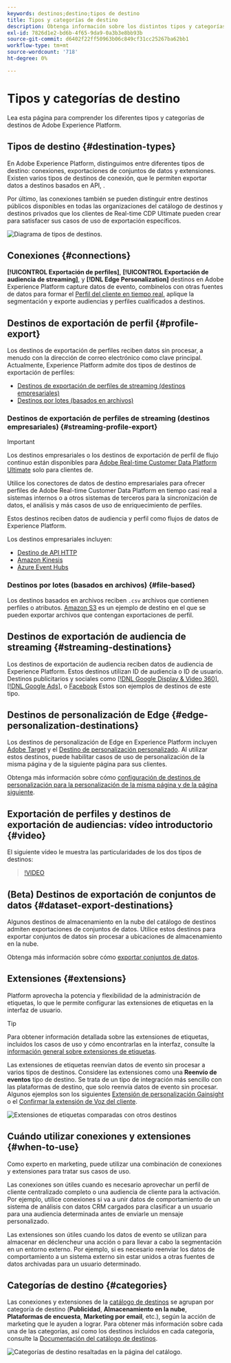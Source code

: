 ```yaml
---
keywords: destinos;destino;tipos de destino
title: Tipos y categorías de destino
description: Obtenga información sobre los distintos tipos y categorías de destinos en Adobe Experience Platform.
exl-id: 7826d1e2-bd6b-4f65-9da9-0a3b3e8bb93b
source-git-commit: d6402f22ff50963b06c849cf31cc25267ba62bb1
workflow-type: tm+mt
source-wordcount: '718'
ht-degree: 0%

---
```


# Tipos y categorías de destino

Lea esta página para comprender los diferentes tipos y categorías de destinos de Adobe Experience Platform.

## Tipos de destino {#destination-types}

En Adobe Experience Platform, distinguimos entre diferentes tipos de destino: conexiones, exportaciones de conjuntos de datos y extensiones. Existen varios tipos de destinos de conexión, que le permiten exportar datos a destinos basados en API, .

Por último, las conexiones también se pueden distinguir entre destinos públicos disponibles en todas las organizaciones del catálogo de destinos y destinos privados que los clientes de Real-time CDP Ultimate pueden crear para satisfacer sus casos de uso de exportación específicos.

![Diagrama de tipos de destinos.](./assets/destination-types/types-of-destinations-no-highlight.png)

## Conexiones {#connections}

**[!UICONTROL Exportación de perfiles]**, **[!UICONTROL Exportación de audiencia de streaming]**, y **[!DNL Edge Personalization]** destinos en Adobe Experience Platform capture datos de evento, combínelos con otras fuentes de datos para formar el [Perfil del cliente en tiempo real](../profile/home.md), aplique la segmentación y exporte audiencias y perfiles cualificados a destinos.

## Destinos de exportación de perfil {#profile-export}

Los destinos de exportación de perfiles reciben datos sin procesar, a menudo con la dirección de correo electrónico como clave principal. Actualmente, Experience Platform admite dos tipos de destinos de exportación de perfiles:

* [Destinos de exportación de perfiles de streaming (destinos empresariales)](#streaming-profile-export)
* [Destinos por lotes (basados en archivos)](#file-based)

### Destinos de exportación de perfiles de streaming (destinos empresariales) {#streaming-profile-export}

>[!IMPORTANT]
>
>Los destinos empresariales o los destinos de exportación de perfil de flujo continuo están disponibles para [Adobe Real-time Customer Data Platform Ultimate](https://helpx.adobe.com/legal/product-descriptions/real-time-customer-data-platform.html) solo para clientes de.

Utilice los conectores de datos de destino empresariales para ofrecer perfiles de Adobe Real-time Customer Data Platform en tiempo casi real a sistemas internos o a otros sistemas de terceros para la sincronización de datos, el análisis y más casos de uso de enriquecimiento de perfiles.

Estos destinos reciben datos de audiencia y perfil como flujos de datos de Experience Platform.

Los destinos empresariales incluyen:

* [Destino de API HTTP](catalog/streaming/http-destination.md)
* [Amazon Kinesis](catalog/cloud-storage/amazon-kinesis.md)
* [Azure Event Hubs](catalog/cloud-storage/azure-event-hubs.md)

### Destinos por lotes (basados en archivos) {#file-based}

Los destinos basados en archivos reciben `.csv` archivos que contienen perfiles o atributos. [Amazon S3](catalog/cloud-storage/amazon-s3.md) es un ejemplo de destino en el que se pueden exportar archivos que contengan exportaciones de perfil.

## Destinos de exportación de audiencia de streaming {#streaming-destinations}

Los destinos de exportación de audiencia reciben datos de audiencia de Experience Platform. Estos destinos utilizan ID de audiencia o ID de usuario. Destinos publicitarios y sociales como [[!DNL Google Display & Video 360]](catalog/advertising/google-dv360.md), [[!DNL Google Ads]](catalog/advertising/google-ads-destination.md), o [Facebook](catalog/social/facebook.md) Estos son ejemplos de destinos de este tipo.

## Destinos de personalización de Edge {#edge-personalization-destinations}

Los destinos de personalización de Edge en Experience Platform incluyen [Adobe Target](/help/destinations/catalog/personalization/adobe-target-connection.md) y el [Destino de personalización personalizado](/help/destinations/catalog/personalization/custom-personalization.md). Al utilizar estos destinos, puede habilitar casos de uso de personalización de la misma página y de la siguiente página para sus clientes.

Obtenga más información sobre cómo [configuración de destinos de personalización para la personalización de la misma página y de la página siguiente](/help/destinations/ui/activate-edge-personalization-destinations.md).

## Exportación de perfiles y destinos de exportación de audiencias: vídeo introductorio {#video}

El siguiente vídeo le muestra las particularidades de los dos tipos de destinos:

>[!VIDEO](https://video.tv.adobe.com/v/29707?quality=12)

## (Beta) Destinos de exportación de conjuntos de datos {#dataset-export-destinations}

Algunos destinos de almacenamiento en la nube del catálogo de destinos admiten exportaciones de conjuntos de datos. Utilice estos destinos para exportar conjuntos de datos sin procesar a ubicaciones de almacenamiento en la nube.

Obtenga más información sobre cómo [exportar conjuntos de datos](/help/destinations/ui/export-datasets.md).

## Extensiones {#extensions}

Platform aprovecha la potencia y flexibilidad de la administración de etiquetas, lo que le permite configurar las extensiones de etiquetas en la interfaz de usuario.

>[!TIP]
>
>Para obtener información detallada sobre las extensiones de etiquetas, incluidos los casos de uso y cómo encontrarlas en la interfaz, consulte la [información general sobre extensiones de etiquetas](./catalog/launch-extensions/overview.md).

Las extensiones de etiquetas reenvían datos de evento sin procesar a varios tipos de destinos. Considere las extensiones como una **Reenvío de eventos** tipo de destino. Se trata de un tipo de integración más sencillo con las plataformas de destino, que solo reenvía datos de evento sin procesar. Algunos ejemplos son los siguientes [Extensión de personalización Gainsight](./catalog/personalization/gainsight.md) o el [Confirmar la extensión de Voz del cliente](./catalog/voice/confirmit-digital-feedback.md).

![Extensiones de etiquetas comparadas con otros destinos](./assets/common/launch-and-other-destinations.png)

## Cuándo utilizar conexiones y extensiones {#when-to-use}

Como experto en marketing, puede utilizar una combinación de conexiones y extensiones para tratar sus casos de uso.

Las conexiones son útiles cuando es necesario aprovechar un perfil de cliente centralizado completo o una audiencia de cliente para la activación. Por ejemplo, utilice conexiones si va a unir datos de comportamiento de un sistema de análisis con datos CRM cargados para clasificar a un usuario para una audiencia determinada antes de enviarle un mensaje personalizado.

Las extensiones son útiles cuando los datos de evento se utilizan para almacenar en déclencheur una acción o para llevar a cabo la segmentación en un entorno externo. Por ejemplo, si es necesario reenviar los datos de comportamiento a un sistema externo sin estar unidos a otras fuentes de datos archivadas para un usuario determinado.

## Categorías de destino {#categories}

Las conexiones y extensiones de la [catálogo de destinos](https://platform.adobe.com/destination/catalog) se agrupan por categoría de destino (**Publicidad**, **Almacenamiento en la nube**, **Plataformas de encuesta**, **Marketing por email**, etc.), según la acción de marketing que le ayuden a lograr. Para obtener más información sobre cada una de las categorías, así como los destinos incluidos en cada categoría, consulte la [Documentación del catálogo de destinos](./catalog/overview.md).

![Categorías de destino resaltadas en la página del catálogo.](./assets/destination-types/destination-categories-menu.png)
